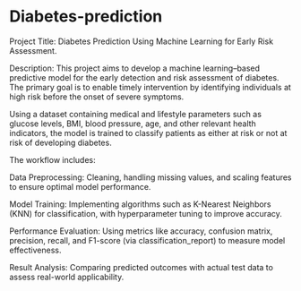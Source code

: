 # Diabetes-prediction
Project Title: Diabetes Prediction Using Machine Learning for Early Risk Assessment.

Description:
This project aims to develop a machine learning–based predictive model for the early detection and risk assessment of diabetes. The primary goal is to enable timely intervention by identifying individuals at high risk before the onset of severe symptoms.

Using a dataset containing medical and lifestyle parameters such as glucose levels, BMI, blood pressure, age, and other relevant health indicators, the model is trained to classify patients as either at risk or not at risk of developing diabetes.

The workflow includes:

Data Preprocessing: Cleaning, handling missing values, and scaling features to ensure optimal model performance.

Model Training: Implementing algorithms such as K-Nearest Neighbors (KNN) for classification, with hyperparameter tuning to improve accuracy.

Performance Evaluation: Using metrics like accuracy, confusion matrix, precision, recall, and F1-score (via classification_report) to measure model effectiveness.

Result Analysis: Comparing predicted outcomes with actual test data to assess real-world applicability.
